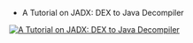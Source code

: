 * A Tutorial on JADX: DEX to Java Decompiler

[![A Tutorial on JADX: DEX to Java Decompiler](https://i9.ytimg.com/vi/WfL53todv90/mq1.jpg?sqp=CPDYo_8F&rs=AOn4CLBGM_VXXqXgsw23dMAc5lTxRIwrWA)](https://youtu.be/WfL53todv90) 
